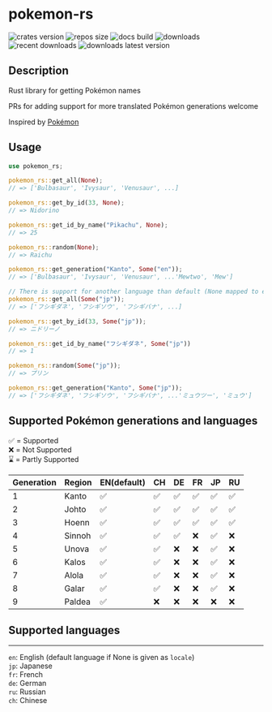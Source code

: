 # pokemon-rs

![crates version](https://img.shields.io/crates/v/pokemon-rs.svg?style=flat-square)
![repos size](https://img.shields.io/github/repo-size/jonasjore/pokemon-rs)
![docs build](https://img.shields.io/docsrs/pokemon-rs)
![downloads](https://img.shields.io/crates/d/pokemon-rs)
![recent downloads](https://img.shields.io/crates/dr/pokemon-rs)
![downloads latest version](https://img.shields.io/crates/dv/pokemon-rs)
## Description

Rust library for getting Pokémon names

PRs for adding support for more translated Pokémon generations welcome
  
Inspired by [Pokémon](https://github.com/sindresorhus/pokemon)  
  
## Usage

```rust
use pokemon_rs;

pokemon_rs::get_all(None);
// => ['Bulbasaur', 'Ivysaur', 'Venusaur', ...]

pokemon_rs::get_by_id(33, None);
// => Nidorino

pokemon_rs::get_id_by_name("Pikachu", None);
// => 25

pokemon_rs::random(None);
// => Raichu

pokemon_rs::get_generation("Kanto", Some("en"));
// => ['Bulbasaur', 'Ivysaur', 'Venusaur', ...'Mewtwo', 'Mew']

// There is support for another language than default (None mapped to en) that can be given, like `Some("jp")`):
pokemon_rs::get_all(Some("jp"));
// => ['フシギダネ', 'フシギソウ', 'フシギバナ', ...]

pokemon_rs::get_by_id(33, Some("jp"));
// => ニドリーノ

pokemon_rs::get_id_by_name("フシギダネ", Some("jp"))
// => 1

pokemon_rs::random(Some("jp"));
// => プリン

pokemon_rs::get_generation("Kanto", Some("jp"));
// => ['フシギダネ', 'フシギソウ', 'フシギバナ', ...'ミュウツー', 'ミュウ']
```

## Supported Pokémon generations and languages

✅ = Supported  
❌ = Not Supported  
⌛ = Partly Supported

|  Generation | Region | EN(default) | CH | DE | FR | JP | RU |
| --- | --- | --- | --- | --- | --- | --- | --- |
| 1 | Kanto | ✅ | ✅ | ✅  | ✅ | ✅ | ✅ |
| 2 | Johto | ✅ | ✅ | ✅ | ✅ | ✅ | ✅ |
| 3 | Hoenn | ✅ | ✅ | ✅ | ✅ | ✅ | ✅ |
| 4 | Sinnoh | ✅ | ✅ | ✅ | ❌ | ✅ | ❌ |
| 5 | Unova | ✅ | ✅ | ❌ | ❌ | ✅ | ❌ |
| 6 | Kalos | ✅ | ✅ | ❌ | ❌ | ✅ | ❌ |
| 7 | Alola | ✅ | ✅ | ❌ | ❌ | ✅ | ❌ |
| 8 | Galar | ✅ | ✅ | ❌ | ❌ | ✅ | ❌ |
| 9 | Paldea | ✅ | ❌ | ❌ | ❌ | ❌ | ❌ |

## Supported languages

---
`en`: English (default language if None is given as `locale`)  
`jp`: Japanese  
`fr`: French  
`de`: German  
`ru`: Russian  
`ch`: Chinese  
